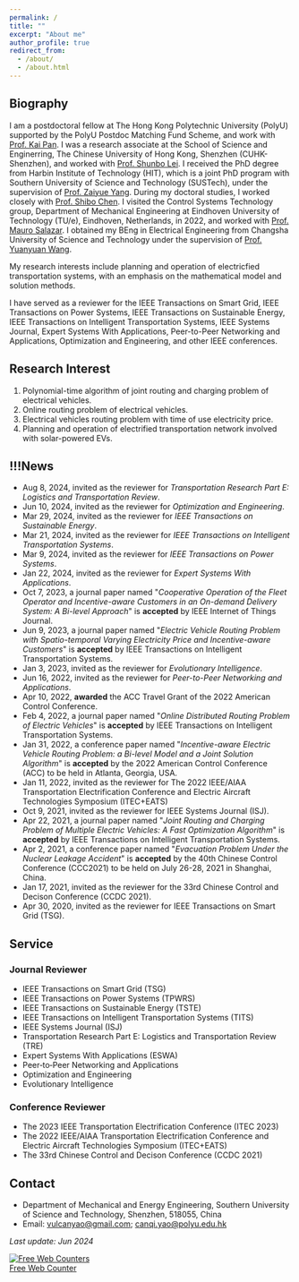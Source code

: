```yaml
---
permalink: /
title: ""
excerpt: "About me"
author_profile: true
redirect_from: 
  - /about/
  - /about.html
---
```


## Biography
I am a postdoctoral fellow at The Hong Kong Polytechnic University (PolyU) supported by the PolyU Postdoc Matching Fund Scheme, and work with [Prof. Kai Pan](https://sites.google.com/view/kaipanuf/home?authuser=0). I was a research associate at the School of Science and Enginerring, The Chinese University of Hong Kong, Shenzhen (CUHK-Shenzhen), and worked with [Prof. Shunbo Lei](https://mypage.cuhk.edu.cn/academics/leishunbo/). I received the PhD degree from Harbin Institute of Technology (HIT), which is a joint PhD program with Southern University of Science and Technology (SUSTech), under the supervision of [Prof. Zaiyue Yang](https://scholar.google.com/citations?user=u0HM84UAAAAJ&hl=en). During my doctoral studies, I worked closely with [Prof. Shibo Chen](https://ieeexplore.ieee.org/author/37085338569). I visited the Control Systems Technology group, Department of Mechanical Engineering at Eindhoven University of Technology (TU/e), Eindhoven, Netherlands, in 2022, and worked with [Prof. Mauro Salazar](https://scholar.google.ch/citations?user=0Z9zTYwAAAAJ&hl=en). I obtained my BEng in Electrical Engineering from Changsha University of Science and Technology under the supervision of [Prof. Yuanyuan Wang](https://orcid.org/0000-0002-9575-3712).

My research interests include planning and operation of electricfied transportation systems, with an emphasis on the mathematical model and solution methods.

I have served as a reviewer for the IEEE Transactions on Smart Grid, IEEE Transactions on Power Systems, IEEE Transactions on Sustainable Energy, IEEE Transactions on Intelligent Transportation Systems, IEEE Systems Journal, Expert Systems With Applications, Peer-to-Peer Networking and Applications, Optimization and Engineering, and other IEEE conferences.

## Research Interest
1. Polynomial-time algorithm of joint routing and charging problem of electrical vehicles.
2. Online routing problem of electrical vehicles.
3. Electrical vehicles routing problem with time of use electricity price.
4. Planning and operation of electrified transportation network involved with solar-powered EVs.


## !!!News
* Aug 8, 2024, invited as the reviewer for _Transportation Research Part E: Logistics and Transportation Review_. 
* Jun 10, 2024, invited as the reviewer for _Optimization and Engineering_. 
* Mar 29, 2024, invited as the reviewer for _IEEE Transactions on Sustainable Energy_. 
* Mar 21, 2024, invited as the reviewer for _IEEE Transactions on Intelligent Transportation Systems_. 
* Mar 9, 2024, invited as the reviewer for _IEEE Transactions on Power Systems_. 
* Jan 22, 2024, invited as the reviewer for _Expert Systems With Applications_. 
* Oct 7, 2023, a journal paper named "_Cooperative Operation of the Fleet Operator and Incentive-aware Customers in an On-demand Delivery System: A Bi-level Approach_" is **accepted** by IEEE Internet of Things Journal.
*  Jun 9, 2023, a journal paper named "_Electric Vehicle Routing Problem with Spatio-temporal Varying Electricity Price and Incentive-aware Customers_" is **accepted** by IEEE Transactions on Intelligent Transportation Systems.
* Jan 3, 2023, invited as the reviewer for _Evolutionary Intelligence_.
* Jun 16, 2022, invited as the reviewer for _Peer-to-Peer Networking and Applications_. 
* Apr 10, 2022, **awarded** the ACC Travel Grant of the 2022 American Control Conference.
* Feb 4, 2022, a journal paper named "_Online Distributed Routing Problem of Electric Vehicles_" is **accepted** by IEEE Transactions on Intelligent Transportation Systems.
* Jan 31, 2022, a conference paper named "_Incentive-aware Electric Vehicle Routing Problem: a Bi-level Model and a Joint Solution Algorithm_" is **accepted** by the 2022 American Control Conference (ACC) to be held in Atlanta, Georgia, USA.
* Jan 11, 2022, invited as the reviewer for The 2022 IEEE/AIAA Transportation Electrification Conference and Electric Aircraft Technologies Symposium (ITEC+EATS)
* Oct 9, 2021, invited as the reviewer for IEEE Systems Journal (ISJ). 
* Apr 22, 2021, a journal paper named "_Joint Routing and Charging Problem of Multiple Electric Vehicles: A Fast Optimization Algorithm_" is **accepted** by IEEE Transactions on Intelligent Transportation Systems.
* Apr 2, 2021, a conference paper named "_Evacuation Problem Under the Nuclear Leakage Accident_" is **accepted** by the 40th Chinese Control Conference (CCC2021) to be held on July 26-28, 2021 in Shanghai, China.
* Jan 17, 2021, invited as the reviewer for the 33rd Chinese Control and Decison Conference (CCDC 2021).
* Apr 30, 2020, invited as the reviewer for IEEE Transactions on Smart Grid (TSG). 

## Service
### Journal Reviewer
* IEEE Transactions on Smart Grid (TSG)
* IEEE Transactions on Power Systems (TPWRS)
* IEEE Transactions on Sustainable Energy (TSTE)
* IEEE Transactions on Intelligent Transportation Systems (TITS)
* IEEE Systems Journal (ISJ)
* Transportation Research Part E: Logistics and Transportation Review (TRE)
* Expert Systems With Applications (ESWA)
* Peer‑to‑Peer Networking and Applications
* Optimization and Engineering
* Evolutionary Intelligence


### Conference Reviewer
* The 2023 IEEE Transportation Electrification Conference (ITEC 2023)
* The 2022 IEEE/AIAA Transportation Electrification Conference and Electric Aircraft Technologies Symposium (ITEC+EATS)
* The 33rd Chinese Control and Decison Conference (CCDC 2021)


## Contact
* Department of Mechanical and Energy Engineering, Southern University of Science and Technology, Shenzhen, 518055, China
* Email: vulcanyao@gmail.com; canqi.yao@polyu.edu.hk


_Last update: Jun 2024_


<a href="https://www.easycounter.com/">
<img src="https://www.easycounter.com/counter.php?canqi"
border="0" alt="Free Web Counters"></a>
<br><a href="https://www.easycounter.com/">Free Web Counter</a>


